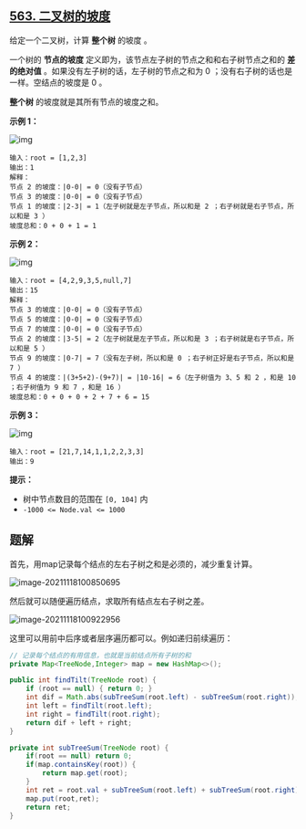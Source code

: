 ## [563. 二叉树的坡度](https://leetcode-cn.com/problems/binary-tree-tilt/)

给定一个二叉树，计算 **整个树** 的坡度 。

一个树的 **节点的坡度** 定义即为，该节点左子树的节点之和和右子树节点之和的 **差的绝对值** 。如果没有左子树的话，左子树的节点之和为 0 ；没有右子树的话也是一样。空结点的坡度是 0 。

**整个树** 的坡度就是其所有节点的坡度之和。

 

**示例 1：**

![img](https://assets.leetcode.com/uploads/2020/10/20/tilt1.jpg)

```
输入：root = [1,2,3]
输出：1
解释：
节点 2 的坡度：|0-0| = 0（没有子节点）
节点 3 的坡度：|0-0| = 0（没有子节点）
节点 1 的坡度：|2-3| = 1（左子树就是左子节点，所以和是 2 ；右子树就是右子节点，所以和是 3 ）
坡度总和：0 + 0 + 1 = 1
```

**示例 2：**

![img](https://assets.leetcode.com/uploads/2020/10/20/tilt2.jpg)

```
输入：root = [4,2,9,3,5,null,7]
输出：15
解释：
节点 3 的坡度：|0-0| = 0（没有子节点）
节点 5 的坡度：|0-0| = 0（没有子节点）
节点 7 的坡度：|0-0| = 0（没有子节点）
节点 2 的坡度：|3-5| = 2（左子树就是左子节点，所以和是 3 ；右子树就是右子节点，所以和是 5 ）
节点 9 的坡度：|0-7| = 7（没有左子树，所以和是 0 ；右子树正好是右子节点，所以和是 7 ）
节点 4 的坡度：|(3+5+2)-(9+7)| = |10-16| = 6（左子树值为 3、5 和 2 ，和是 10 ；右子树值为 9 和 7 ，和是 16 ）
坡度总和：0 + 0 + 0 + 2 + 7 + 6 = 15
```

**示例 3：**

![img](https://assets.leetcode.com/uploads/2020/10/20/tilt3.jpg)

```
输入：root = [21,7,14,1,1,2,2,3,3]
输出：9
```

 

**提示：**

- 树中节点数目的范围在 `[0, 104]` 内
- `-1000 <= Node.val <= 1000`

## 题解

首先，用map记录每个结点的左右子树之和是必须的，减少重复计算。

![image-20211118100850695](https://gitee.com/hqinglau/img/raw/master/img/20211118100850.png)

然后就可以随便遍历结点，求取所有结点左右子树之差。

![image-20211118100922956](https://gitee.com/hqinglau/img/raw/master/img/20211118100922.png)

这里可以用前中后序或者层序遍历都可以。例如递归前续遍历：

```java
// 记录每个结点的有用信息，也就是当前结点所有子树的和
private Map<TreeNode,Integer> map = new HashMap<>();

public int findTilt(TreeNode root) {
    if (root == null) { return 0; }
    int dif = Math.abs(subTreeSum(root.left) - subTreeSum(root.right));
    int left = findTilt(root.left);
    int right = findTilt(root.right);
    return dif + left + right;
}

private int subTreeSum(TreeNode root) {
    if(root == null) return 0;
    if(map.containsKey(root)) {
        return map.get(root);
    }
    int ret = root.val + subTreeSum(root.left) + subTreeSum(root.right);
    map.put(root,ret);
    return ret;
}
```

